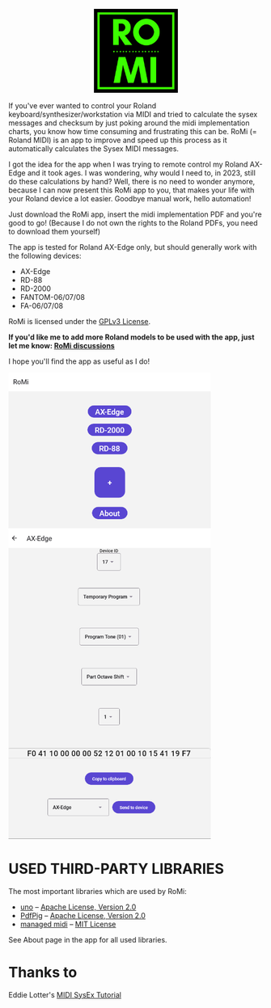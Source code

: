 <p align="center" width="100%">
    <img width="33%" src="RoMi.Shared/Icons/romi_logo.png">
</p>

If you've ever wanted to control your Roland keyboard/synthesizer/workstation via MIDI and tried to calculate the sysex messages and checksum by just poking around the midi implementation charts, you know how time consuming and frustrating this can be.
RoMi (= Roland MIDI) is an app to improve and speed up this process as it automatically calculates the Sysex MIDI messages.

I got the idea for the app when I was trying to remote control my Roland AX-Edge and it took ages. I was wondering, why would I need to, in 2023, still do these calculations by hand? Well, there is no need to wonder anymore, because I can now present this RoMi app to you, that makes your life with your Roland device a lot easier. Goodbye manual work, hello automation!

Just download the RoMi app, insert the midi implementation PDF and you're good to go!
(Because I do not own the rights to the Roland PDFs, you need to download them yourself)

The app is tested for Roland AX-Edge only, but should generally work with the following devices:
- AX-Edge
- RD-88
- RD-2000
- FANTOM-06/07/08
- FA-06/07/08

RoMi is licensed under the [GPLv3 License][license-link].

**If you'd like me to add more Roland models to be used with the app, just let me know: [RoMi discussions][discussions-link]**

I hope you'll find the app as useful as I do!

<p float="left">
	<img src="docs/mainview.png" width="400" align="top">
	<img src="docs/midiview.png" width="400">
</p>

USED THIRD-PARTY LIBRARIES
==========================

The most important libraries which are used by RoMi:

* [uno][uno-link] – [Apache License, Version 2.0][uno-license-link]
* [PdfPig][pdfpig-link] – [Apache License, Version 2.0][pdfpig-license-link]
* [managed midi][managed-midi-link] – [MIT License][managed-midi-license-link]


See About page in the app for all used libraries.

Thanks to 
==========================
Eddie Lotter's [MIDI SysEx Tutorial][eddies-tutorial]

<!-- LINK GROUP -->
[discussions-link]: https://github.com/DrHardReset/RoMi/discussions
[license-link]: https://github.com/DrHardReset/RoMi/blob/main/LICENSE

[uno-link]: https://github.com/unoplatform/uno
[uno-license-link]: https://github.com/unoplatform/uno/blob/master/License.md
[pdfpig-link]: https://github.com/UglyToad/PdfPig
[pdfpig-license-link]: https://github.com/UglyToad/PdfPig/blob/master/LICENSE
[managed-midi-link]: https://github.com/atsushieno/managed-midi
[managed-midi-license-link]: https://github.com/mangstadt/ez-vcard/blob/master/LICENSE

[eddies-tutorial]: https://www.2writers.com/eddie/TutSysEx.htm

<meta name="google-site-verification" content="h6SAio2nQP0lnXGMGO2Bev2Gzd3Uc9nYzNHzMR2TdBQ" />